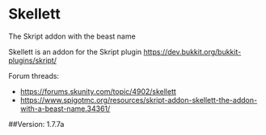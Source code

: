 # Skellett
The Skript addon with the beast name

Skellett is an addon for the Skript plugin https://dev.bukkit.org/bukkit-plugins/skript/

Forum threads:
 - https://forums.skunity.com/topic/4902/skellett
 - https://www.spigotmc.org/resources/skript-addon-skellett-the-addon-with-a-beast-name.34361/

##Version: 1.7.7a
